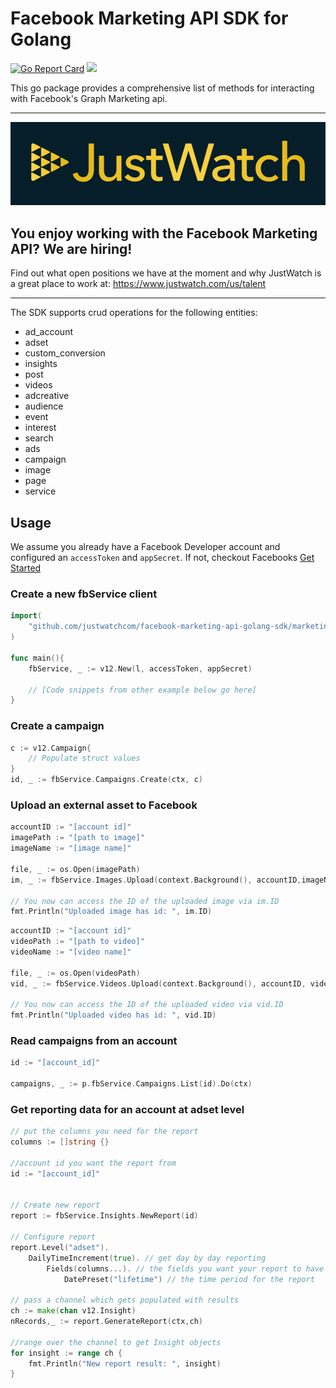 # Facebook Marketing API SDK for Golang

<!-- [![Go reference](https://pkg.go.dev/https://github.com/justwatchcom/facebook-marketing-api-golang-sdk)](https://goreportcard.com/report/https://pkg.go.dev/https://github.com/justwatchcom/facebook-marketing-api-golang-sdk) -->

[![Go Report Card](https://goreportcard.com/badge/github.com/justwatchcom/facebook-marketing-api-golang-sdk)](https://goreportcard.com/report/github.com/justwatchcom/facebook-marketing-api-golang-sdk)
[![](https://godoc.org/github.com/justwatchcom/facebook-marketing-api-golang-sdk?status.svg)](http://godoc.org/github.com/justwatchcom/facebook-marketing-api-golang-sdk)

This go package provides a comprehensive list of methods for interacting with Facebook's Graph Marketing api.

---

![JustWatch logo](logo.png)

## You enjoy working with the Facebook Marketing API? We are hiring! 

Find out what open positions we have at the moment and why JustWatch is a great place to work at: https://www.justwatch.com/us/talent

---

The SDK supports crud operations for the following entities:

- ad_account
- adset
- custom_conversion
- insights
- post
- videos
- adcreative
- audience
- event
- interest
- search
- ads
- campaign
- image
- page
- service

## Usage

We assume you already have a Facebook Developer account and configured an `accessToken` and `appSecret`. If not, checkout Facebooks [Get Started](https://developers.facebook.com/docs/marketing-apis/get-started)

### Create a new fbService client

```go
import(
	"github.com/justwatchcom/facebook-marketing-api-golang-sdk/marketing/v12"
)

func main(){
	fbService, _ := v12.New(l, accessToken, appSecret)
	
	// [Code snippets from other example below go here]
}
```

### Create a campaign

```go
c := v12.Campaign{
	// Populate struct values
}
id, _ := fbService.Campaigns.Create(ctx, c)
```

### Upload an external asset to Facebook

```go
accountID := "[account id]"
imagePath := "[path to image]"
imageName := "[image name]"

file, _ := os.Open(imagePath)
im, _ := fbService.Images.Upload(context.Background(), accountID,imageName, file)

// You now can access the ID of the uploaded image via im.ID
fmt.Println("Uploaded image has id: ", im.ID)
```

```go
accountID := "[account id]"
videoPath := "[path to video]"
videoName := "[video name]"

file, _ := os.Open(videoPath)
vid, _ := fbService.Videos.Upload(context.Background(), accountID, videoName, file)

// You now can access the ID of the uploaded video via vid.ID
fmt.Println("Uploaded video has id: ", vid.ID)
```

### Read campaigns from an account

```go
id := "[account_id]"

campaigns, _ := p.fbService.Campaigns.List(id).Do(ctx)
```

### Get reporting data for an account at adset level

```go
// put the columns you need for the report
columns := []string {}

//account id you want the report from
id := "[account_id]"


// Create new report
report := fbService.Insights.NewReport(id)

// Configure report
report.Level("adset").
	DailyTimeIncrement(true). // get day by day reporting
		Fields(columns...). // the fields you want your report to have
			DatePreset("lifetime") // the time period for the report

// pass a channel which gets populated with results
ch := make(chan v12.Insight)
nRecords,_ := report.GenerateReport(ctx,ch)

//range over the channel to get Insight objects
for insight := range ch {
    fmt.Println("New report result: ", insight)
}
```

